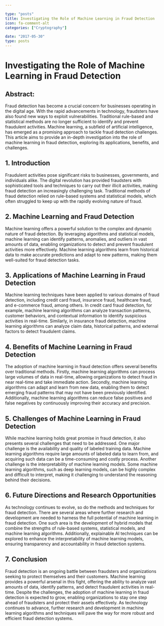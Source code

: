 ```yaml
---

type: "posts"
title: Investigating the Role of Machine Learning in Fraud Detection
icon: fa-comment-alt
categories: ["Cryptography"]

date: "2017-05-30"
type: posts
---
```





# Investigating the Role of Machine Learning in Fraud Detection

## Abstract:
Fraud detection has become a crucial concern for businesses operating in the digital age. With the rapid advancements in technology, fraudsters have also found new ways to exploit vulnerabilities. Traditional rule-based and statistical methods are no longer sufficient to identify and prevent fraudulent activities. Machine learning, a subfield of artificial intelligence, has emerged as a promising approach to tackle fraud detection challenges. This article aims to provide an in-depth investigation into the role of machine learning in fraud detection, exploring its applications, benefits, and challenges.

## 1. Introduction
Fraudulent activities pose significant risks to businesses, governments, and individuals alike. The digital revolution has provided fraudsters with sophisticated tools and techniques to carry out their illicit activities, making fraud detection an increasingly challenging task. Traditional methods of fraud detection relied on rule-based systems and statistical models, which often struggled to keep up with the rapidly evolving nature of fraud.

## 2. Machine Learning and Fraud Detection
Machine learning offers a powerful solution to the complex and dynamic nature of fraud detection. By leveraging algorithms and statistical models, machine learning can identify patterns, anomalies, and outliers in vast amounts of data, enabling organizations to detect and prevent fraudulent activities more effectively. Machine learning algorithms learn from historical data to make accurate predictions and adapt to new patterns, making them well-suited for fraud detection tasks.

## 3. Applications of Machine Learning in Fraud Detection
Machine learning techniques have been applied to various domains of fraud detection, including credit card fraud, insurance fraud, healthcare fraud, and e-commerce fraud, among others. In credit card fraud detection, for example, machine learning algorithms can analyze transaction patterns, customer behaviors, and contextual information to identify suspicious activities in real-time. Similarly, in insurance fraud detection, machine learning algorithms can analyze claim data, historical patterns, and external factors to detect fraudulent claims.

## 4. Benefits of Machine Learning in Fraud Detection
The adoption of machine learning in fraud detection offers several benefits over traditional methods. Firstly, machine learning algorithms can process large volumes of data in real-time, allowing organizations to detect fraud in near real-time and take immediate action. Secondly, machine learning algorithms can adapt and learn from new data, enabling them to detect emerging fraud patterns that may not have been previously identified. Additionally, machine learning algorithms can reduce false positives and false negatives by continuously improving their accuracy and precision.

## 5. Challenges of Machine Learning in Fraud Detection
While machine learning holds great promise in fraud detection, it also presents several challenges that need to be addressed. One major challenge is the availability and quality of labeled training data. Machine learning algorithms require large amounts of labeled data to learn from, and acquiring such data can be a time-consuming and costly process. Another challenge is the interpretability of machine learning models. Some machine learning algorithms, such as deep learning models, can be highly complex and difficult to interpret, making it challenging to understand the reasoning behind their decisions.

## 6. Future Directions and Research Opportunities
As technology continues to evolve, so do the methods and techniques for fraud detection. There are several areas where further research and development are needed to harness the full potential of machine learning in fraud detection. One such area is the development of hybrid models that combine the strengths of rule-based systems, statistical models, and machine learning algorithms. Additionally, explainable AI techniques can be explored to enhance the interpretability of machine learning models, ensuring transparency and accountability in fraud detection systems.

## 7. Conclusion
Fraud detection is an ongoing battle between fraudsters and organizations seeking to protect themselves and their customers. Machine learning provides a powerful arsenal in this fight, offering the ability to analyze vast amounts of data, identify patterns, and detect fraudulent activities in real-time. Despite the challenges, the adoption of machine learning in fraud detection is expected to grow, enabling organizations to stay one step ahead of fraudsters and protect their assets effectively. As technology continues to advance, further research and development in machine learning algorithms and techniques will pave the way for more robust and efficient fraud detection systems.